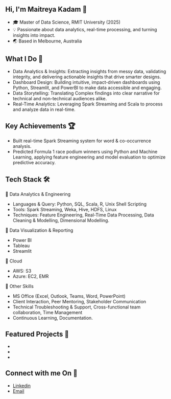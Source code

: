 ## Hi, I'm Maitreya Kadam 👋
- 🎓 Master of Data Science, RMIT University (2025)
- 💡 Passionate about data analytics, real-time processing, and turning insights into impact.
- 🌏 Based in Melbourne, Australia

## What I Do 🚀
- Data Analytics & Insights: Extracting insights from messy data, validating integrity, and delivering actionable insights that drive smarter designs.
- Dashboard Design: Building intuitive, impact-driven dashboards using Python, Streamlit, and PowerBI to make data accessible and engaging.
- Data Storytelling: Translating Complex findings into clear narrative for technical and non-technical audiences alike.
- Real-Time Analytics: Leveraging Spark Streaming and Scala to process and analyze data in real-time.

## Key Achievements 🏆
- Built real-time Spark Streaming system for word & co-occurrence analysis.
- Predicted Formula 1 race podium winners using Python and Machine Learning, applying feature engineering and model evaluation to optimize predictive accuracy.
  
## Tech Stack 🛠️
🔹 Data Analytics & Engineering
- Languages & Query: Python, SQL, Scala, R, Unix Shell Scripting
- Tools: Spark Streaming, Weka, Hive, HDFS, Linux
- Techniques: Feature Engineering, Real-Time Data Processing, Data Cleaning & Modelling, Dimensional Modelling.

🔹 Data Visualization & Reporting
- Power BI
- Tableau
- Streamlit
  
🔹 Cloud
- AWS: S3
- Azure: EC2, EMR

🔹 Other Skills
- MS Office (Excel, Outlook, Teams, Word, PowerPoint)
- Client Interaction, Peer Mentoring, Stakeholder Communication
- Technical Troubleshooting & Support, Cross-functional team collaboration, Time Management
- Continuous Learning, Documentation.

## Featured Projects 📂
-
-
-
## Connect with me On 💬
- [Linkedin](https://www.linkedin.com/in/maitreya-kadam-a482b8190/)
- [Email](maitreyakadamau@gmail.com)
 
